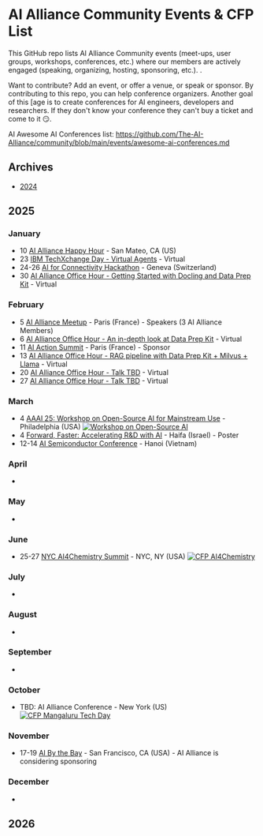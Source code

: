 # AI Alliance Community Events & CFP List

This GitHub repo lists AI Alliance Community events (meet-ups, user groups, workshops, conferences, etc.) where our members are actively engaged (speaking, organizing, hosting, sponsoring, etc.). .

Want to contribute? Add an event, or offer a venue, or speak or sponsor.  By contributing to this repo, you can help conference organizers. Another goal of this [age is to create conferences for AI engineers, developers and researchers.
If they don't know your conference they can't buy a ticket and come to it 😏.

AI Awesome AI Conferences list: https://github.com/The-AI-Alliance/community/blob/main/events/awesome-ai-conferences.md

## Archives
* [2024](archives/2024.md)

## 2025

### January
* 10 [AI Alliance Happy Hour](https://lu.ma/tg7mwi7t) - San Mateo, CA (US)
* 23 [IBM TechXchange Day - Virtual Agents](https://ibmtechxchange-virtual-agents.bemyapp.com) - Virtual
* 24-26 [AI for Connectivity Hackathon](https://lablab.ai/event/ai-for-connectivity-hackathon) - Geneva (Switzerland)
* 30 [AI Alliance Office Hour - Getting Started with Docling and Data Prep Kit](http://meetup.com/ibm-developer-sf-bay-area-meetup/) - Virtual

### February
* 5 [AI Alliance Meetup](https://lu.ma/vejv8xcx) - Paris (France) - Speakers (3 AI Alliance Members)
* 6 [AI Alliance Office Hour - An in-depth look at Data Prep Kit](https://www.meetup.com/ibm-developer-sf-bay-area-meetup/events/305887916/) - Virtual
* 11 [AI Action Summit](https://www.elysee.fr/en/sommet-pour-l-action-sur-l-ia) - Paris (France) - Sponsor
* 13 [AI Alliance Office Hour - RAG pipeline with Data Prep Kit + Milvus + Llama](https://www.meetup.com/ibm-developer-sf-bay-area-meetup/events/305888517/) - Virtual
* 20 [AI Alliance Office Hour - Talk TBD]() - Virtual
* 27 [AI Alliance Office Hour - Talk TBD]() - Virtual
  
### March
* 4 [AAAI 25: Workshop on Open-Source AI for Mainstream Use](https://the-ai-alliance.github.io/AAAI-25-Workshop-on-Open-Source-AI-for-Mainstream-Use/#aaai-25-workshop-on-open-source-ai-for-mainstream-use) - Philadelphia (USA) <a href="https://the-ai-alliance.github.io/AAAI-25-Workshop-on-Open-Source-AI-for-Mainstream-Use/submission-details/"><img alt="Workshop on Open-Source AI" src="https://img.shields.io/static/v1?label=CFP&message=until%2024-November-2024&color=red"></a>
* 4 [Forward, Faster: Accelerating R&D with AI](https://research.ibm.com/haifa/forward%20faster-2025/index.html) - Haifa (Israel) - Poster
* 12-14 [AI Semiconductor Conference](https://www.aisc.events) - Hanoi (Vietnam)

### April
*

### May
*

### June
* 25-27 [NYC AI4Chemistry Summit](https://wp.nyu.edu/sccpc/nyc-ai4chemistry-summit) - NYC, NY (USA) <a href="https://wp.nyu.edu/sccpc/abstract-submission/"><img alt="CFP AI4Chemistry" src="https://img.shields.io/static/v1?label=CFP&message=until%2001-May-2025&color=red"></a>

### July
*

### August
*

### September
*

### October
* TBD: AI Alliance Conference - New York (US) <a href="https://sessionize.com/techmang/"><img alt="CFP Mangaluru Tech Day" src="https://img.shields.io/static/v1?label=CFP&message=until%2026-January-2025&color=red"></a>

### November
* 17-19 [AI By the Bay](https://ai.bythebay.io/) - San Francisco, CA (USA) - AI Alliance is considering sponsoring

### December
*

## 2026

